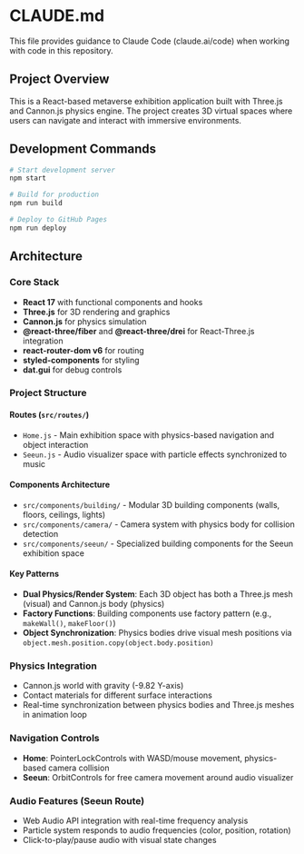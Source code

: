 # CLAUDE.md

This file provides guidance to Claude Code (claude.ai/code) when working with code in this repository.

## Project Overview

This is a React-based metaverse exhibition application built with Three.js and Cannon.js physics engine. The project creates 3D virtual spaces where users can navigate and interact with immersive environments.

## Development Commands

```bash
# Start development server
npm start

# Build for production
npm run build

# Deploy to GitHub Pages
npm run deploy
```

## Architecture

### Core Stack
- **React 17** with functional components and hooks
- **Three.js** for 3D rendering and graphics
- **Cannon.js** for physics simulation
- **@react-three/fiber** and **@react-three/drei** for React-Three.js integration
- **react-router-dom v6** for routing
- **styled-components** for styling
- **dat.gui** for debug controls

### Project Structure

#### Routes (`src/routes/`)
- `Home.js` - Main exhibition space with physics-based navigation and object interaction
- `Seeun.js` - Audio visualizer space with particle effects synchronized to music

#### Components Architecture
- `src/components/building/` - Modular 3D building components (walls, floors, ceilings, lights)
- `src/components/camera/` - Camera system with physics body for collision detection
- `src/components/seeun/` - Specialized building components for the Seeun exhibition space

#### Key Patterns
- **Dual Physics/Render System**: Each 3D object has both a Three.js mesh (visual) and Cannon.js body (physics)
- **Factory Functions**: Building components use factory pattern (e.g., `makeWall()`, `makeFloor()`)
- **Object Synchronization**: Physics bodies drive visual mesh positions via `object.mesh.position.copy(object.body.position)`

### Physics Integration
- Cannon.js world with gravity (-9.82 Y-axis)
- Contact materials for different surface interactions
- Real-time synchronization between physics bodies and Three.js meshes in animation loop

### Navigation Controls
- **Home**: PointerLockControls with WASD/mouse movement, physics-based camera collision
- **Seeun**: OrbitControls for free camera movement around audio visualizer

### Audio Features (Seeun Route)
- Web Audio API integration with real-time frequency analysis
- Particle system responds to audio frequencies (color, position, rotation)
- Click-to-play/pause audio with visual state changes